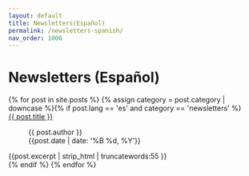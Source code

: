 ```yaml
---
layout: default
title: Newsletters(Español)
permalink: /newsletters-spanish/
nav_order: 1000
---
```

<h1 class="category-title">Newsletters (Español)</h1>

<div class="article-container">
  {% for post in site.posts %}
    {% assign category = post.category | downcase %}{% if post.lang == 'es' and category == 'newsletters' %}
      <div class="article-list">
        <div class="article-category"></div>
        <div class="article-summary">
          <a href="{{ post.url | prepend: site.baseurl }}">{{ post.title }}</a><br>
          <figure class="author-date">
            <div class="author">{{ post.author }}</div>
            <div class="publication-date"><time datetime="{{post.date | date: '%F'}}">{{post.date | date: '%B %d, %Y'}}</time></div>
          </figure>
          <div class="excerpt">{{post.excerpt | strip_html | truncatewords:55 }}</div>
        </div>
      </div>
    {% endif %}
  {% endfor %}
</div>
